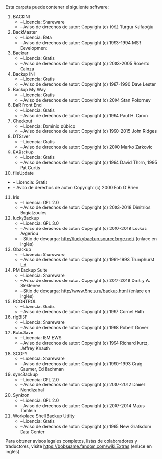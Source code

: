 ﻿Esta carpeta puede contener el siguiente software:

1. BACKINI
   - – Licencia: Shareware
   - – Aviso de derechos de autor: Copyright (c) 1992 Turgut Kalfaoğlu
2. BackMaster
   - – Licencia: Beta
   - – Aviso de derechos de autor: Copyright (c) 1993-1994 MSR Development
3. Backrar
   - – Licencia: Gratis
   - – Aviso de derechos de autor: Copyright (c) 2003-2005 Roberto Gainza
4. Backup INI
   - – Licencia: Gratis
   - – Aviso de derechos de autor: Copyright (c) 1987-1990 Dave Lester
5. Backup My Way
   - – Licencia: Gratis
   - – Aviso de derechos de autor: Copyright (c) 2004 Stan Pokorney
6. BaR Front End
   - – Licencia: Gratis
   - – Aviso de derechos de autor: Copyright (c) 1994 Paul H. Caron
7. Checkout
   - – Licencia: Dominio público
   - – Aviso de derechos de autor: Copyright (c) 1990-2015 John Ridges
8. DTSaver
   - – Licencia: Gratis
   - – Aviso de derechos de autor: Copyright (c) 2000 Marko Zarkovic
9. EABackup
   - – Licencia: Gratis
   - – Aviso de derechos de autor: Copyright (c) 1994 David Thorn, 1995 Pat Curtis
10. fileUpdate
   - – Licencia: Gratis
   - – Aviso de derechos de autor: Copyright (c) 2000 Bob O'Brien
11. Iris
    - – Licencia: GPL 2.0
    - – Aviso de derechos de autor: Copyright (c) 2003-2018 Dimitrios Bogiatzoules
12. luckyBackup
    - – Licencia: GPL 3.0
    - – Aviso de derechos de autor: Copyright (c) 2007-2018 Loukas Avgeriou
    - – Sitio de descarga: http://luckybackup.sourceforge.net/ (enlace en inglés)
13. Obackup
    - – Licencia: Shareware
    - – Aviso de derechos de autor: Copyright (c) 1991-1993 Trumphurst Ltd.
14. PM Backup Suite
    - – Licencia: Shareware
    - – Aviso de derechos de autor: Copyright (c) 2017-2019 Dmitry A. Steklenev
    - – Sitio de descarga: http://www.5nets.ru/backup.html (enlace en inglés)
15. RCONTROL
    - – Licencia: Gratis
    - – Aviso de derechos de autor: Copyright (c) 1997 Cornel Huth
16. rlgBISF
    - – Licencia: Shareware
    - – Aviso de derechos de autor: Copyright (c) 1998 Robert Grover
17. RoboSave
    - – Licencia: IBM EWS
    - – Aviso de derechos de autor: Copyright (c) 1994 Richard Kurtz, Jeffrey Knauth
18. SCOPY
    - – Licencia: Shareware
    - – Aviso de derechos de autor: Copyright (c) 1990-1993 Craig Gaumer, Ed Bachman
19. syncBackup
    - – Licencia: GPL 2.0
    - – Aviso de derechos de autor: Copyright (c) 2007-2012 Daniel Mendizabal
20. Synkron
    - – Licencia: GPL 2.0
    - – Aviso de derechos de autor: Copyright (c) 2007-2014 Matus Tomlein
21. Workplace Shell Backup Utility
    - – Licencia: Gratis
    - – Aviso de derechos de autor: Copyright (c) 1995 New Gratisdom Data Center

Para obtener avisos legales completos, listas de colaboradores y traductores, visite https://bobsgame.fandom.com/wiki/Extras (enlace en inglés)
